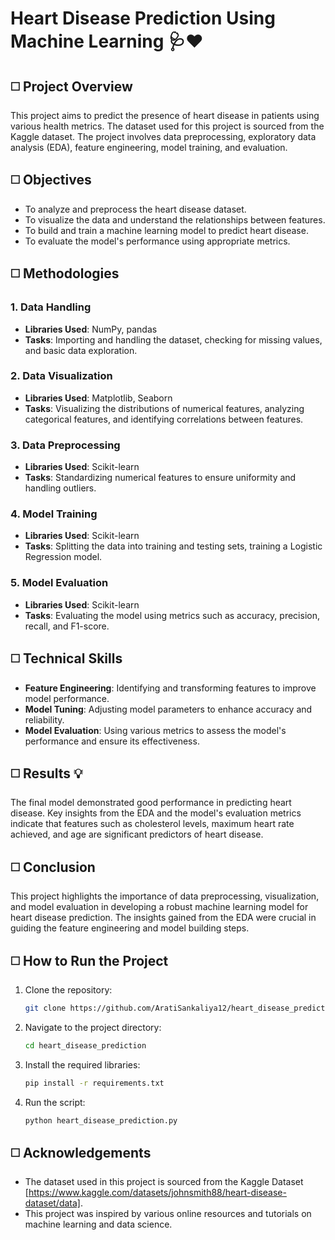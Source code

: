 # Heart Disease Prediction Using Machine Learning 🩺❤️

## ◻️ Project Overview

This project aims to predict the presence of heart disease in patients using various health metrics. The dataset used for this project is sourced from the Kaggle dataset. The project involves data preprocessing, exploratory data analysis (EDA), feature engineering, model training, and evaluation.

## ◻️ Objectives

- To analyze and preprocess the heart disease dataset.
- To visualize the data and understand the relationships between features.
- To build and train a machine learning model to predict heart disease.
- To evaluate the model's performance using appropriate metrics.

## ◻️ Methodologies

### 1. Data Handling

- **Libraries Used**: NumPy, pandas
- **Tasks**: Importing and handling the dataset, checking for missing values, and basic data exploration.

### 2. Data Visualization

- **Libraries Used**: Matplotlib, Seaborn
- **Tasks**: Visualizing the distributions of numerical features, analyzing categorical features, and identifying correlations between features.

### 3. Data Preprocessing

- **Libraries Used**: Scikit-learn
- **Tasks**: Standardizing numerical features to ensure uniformity and handling outliers.

### 4. Model Training

- **Libraries Used**: Scikit-learn
- **Tasks**: Splitting the data into training and testing sets, training a Logistic Regression model.

### 5. Model Evaluation

- **Libraries Used**: Scikit-learn
- **Tasks**: Evaluating the model using metrics such as accuracy, precision, recall, and F1-score.

## ◻️ Technical Skills 

- **Feature Engineering**: Identifying and transforming features to improve model performance.
- **Model Tuning**: Adjusting model parameters to enhance accuracy and reliability.
- **Model Evaluation**: Using various metrics to assess the model's performance and ensure its effectiveness.

##  ◻️ Results 💡

The final model demonstrated good performance in predicting heart disease. Key insights from the EDA and the model's evaluation metrics indicate that features such as cholesterol levels, maximum heart rate achieved, and age are significant predictors of heart disease.

## ◻️ Conclusion

This project highlights the importance of data preprocessing, visualization, and model evaluation in developing a robust machine learning model for heart disease prediction. The insights gained from the EDA were crucial in guiding the feature engineering and model building steps.

## ◻️ How to Run the Project

1. Clone the repository:
    ```bash
    git clone https://github.com/AratiSankaliya12/heart_disease_prediction.git
    ```
2. Navigate to the project directory:
    ```bash
    cd heart_disease_prediction
    ```
3. Install the required libraries:
    ```bash
    pip install -r requirements.txt
    ```
4. Run the script:
    ```bash
    python heart_disease_prediction.py
    ```

## ◻️ Acknowledgements

- The dataset used in this project is sourced from the Kaggle Dataset [https://www.kaggle.com/datasets/johnsmith88/heart-disease-dataset/data].
- This project was inspired by various online resources and tutorials on machine learning and data science.
  
